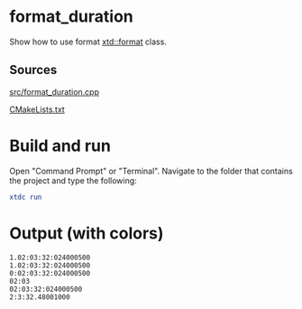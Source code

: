 # format_duration

Show how to use format [xtd::format](../../../../src/xtd.core/include/xtd/format.h) class.

## Sources

[src/format_duration.cpp](src/format_duration.cpp)

[CMakeLists.txt](CMakeLists.txt)

# Build and run

Open "Command Prompt" or "Terminal". Navigate to the folder that contains the project and type the following:

```cmake
xtdc run
```

# Output (with colors)

```
1.02:03:32:024000500
1.02:03:32:024000500
0:02:03:32:024000500
02:03
02:03:32:024000500
2:3:32.48001000
```

